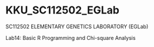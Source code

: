 # KKU_SC112502_EGLab
SC112502 ELEMENTARY GENETICS LABORATORY (EGLab)

Lab14: Basic R Programming and Chi-square Analysis
